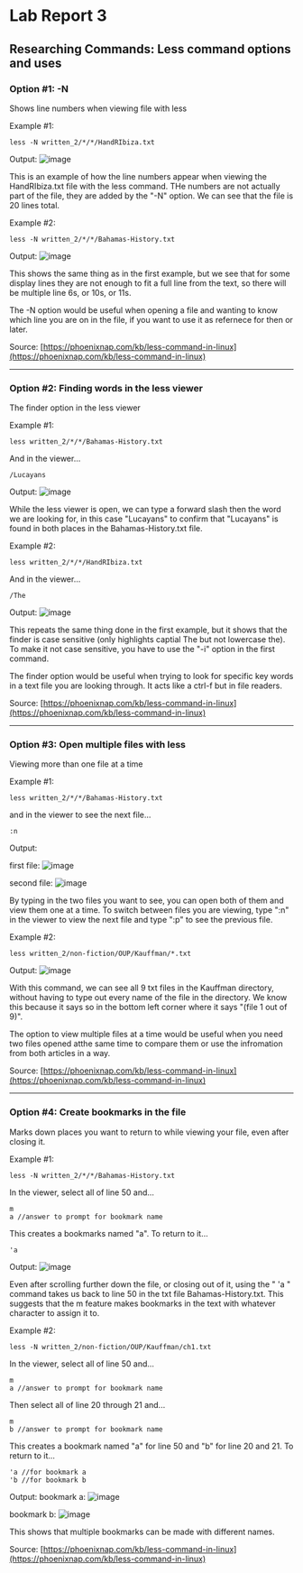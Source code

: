 # Lab Report 3
## Researching Commands: Less command options and uses 

### Option #1: -N
Shows line numbers when viewing file with less

Example #1:
```
less -N written_2/*/*/HandRIbiza.txt
```
Output:
![image](https://user-images.githubusercontent.com/122575267/218634152-53a38639-5ff6-477f-b625-41500c646cfe.png)

This is an example of how the line numbers appear when viewing the HandRIbiza.txt file with the less command. THe numbers are not actually part of the file, they are added by the "-N" option. We can see that the file is 20 lines total.

Example #2:
```
less -N written_2/*/*/Bahamas-History.txt
```
Output:
![image](https://user-images.githubusercontent.com/122575267/218642253-3e226986-65a8-47f7-89d1-e54ef900f089.png)

This shows the same thing as in the first example, but we see that for some display lines they are not enough to fit a full line from the text, so there will be multiple line 6s, or 10s, or 11s.

The -N option would be useful when opening a file and wanting to know which line you are on in the file, if you want to use it as refernece for then or later.

Source: [https://phoenixnap.com/kb/less-command-in-linux](https://phoenixnap.com/kb/less-command-in-linux)

---

### Option #2: Finding words in the less viewer
The finder option in the less viewer  

Example #1:
```
less written_2/*/*/Bahamas-History.txt
```
And in the viewer...
```
/Lucayans
```

Output:
![image](https://user-images.githubusercontent.com/122575267/218636014-474209a2-5cf4-4a4b-ae94-378024b963f0.png)

While the less viewer is open, we can type a forward slash then the word we are looking for, in this case "Lucayans" to confirm that "Lucayans" is found in both places in the Bahamas-History.txt file.

Example #2:
```
less written_2/*/*/HandRIbiza.txt
```
And in the viewer...
```
/The
```

Output:
![image](https://user-images.githubusercontent.com/122575267/218640665-4afb5185-e579-4d42-9ea8-7e0c06ca06ca.png)

This repeats the same thing done in the first example, but it shows that the finder is case sensitive (only highlights captial The but not lowercase the). To make it not case sensitive, you have to use the "-i" option in the first command.

The finder option would be useful when trying to look for specific key words in a text  file you are looking through. It acts like a ctrl-f but in file readers.

Source: [https://phoenixnap.com/kb/less-command-in-linux](https://phoenixnap.com/kb/less-command-in-linux)

---

### Option #3: Open multiple files with less
Viewing more than one file at a time  

Example #1:
```
less written_2/*/*/Bahamas-History.txt
```
and in the viewer to see the next file...
```
:n
```

Output:

first file:
![image](https://user-images.githubusercontent.com/122575267/218639979-2b408f4e-072b-46d6-b370-332df20583db.png)

second file:
![image](https://user-images.githubusercontent.com/122575267/218640304-34a66910-db22-4977-83fd-6b3bd105a80d.png)



By typing in the two files you want to see, you can open both of them and view them one at a time. To switch between files you are viewing, type ":n" in the viewer to view the next file and type ":p" to see the previous file.

Example #2:
```
less written_2/non-fiction/OUP/Kauffman/*.txt
```

Output:
![image](https://user-images.githubusercontent.com/122575267/218638340-9eaa9560-da09-4bd5-b4ea-d2245161ee98.png)

With this command, we can see all 9 txt files in the Kauffman directory, without having to type out every name of the file in the directory. We know this because it says so in the bottom left corner where it says "(file 1 out of 9)".

The option to view multiple files at a time would be useful when you need two files opened atthe same time to compare them or use the infromation from both articles in a way.

Source: [https://phoenixnap.com/kb/less-command-in-linux](https://phoenixnap.com/kb/less-command-in-linux)

---

### Option #4: Create bookmarks in the file
Marks down places you want to return to while viewing your file, even after closing it.  

Example #1:
```
less -N written_2/*/*/Bahamas-History.txt
```

In the viewer, select all of line 50 and...
```
m
a //answer to prompt for bookmark name
```
This creates a bookmarks named "a". To return to it...
```
'a
```

Output:
![image](https://user-images.githubusercontent.com/122575267/218641951-e89f585b-1331-43b6-a792-d8a870b93dca.png)

Even after scrolling further down the file, or closing out of it, using the " 'a " command takes us back to line 50 in the txt file Bahamas-History.txt. This suggests that the m feature makes bookmarks in the text with whatever character to assign it to.

Example #2:
```
less -N written_2/non-fiction/OUP/Kauffman/ch1.txt
```
In the viewer, select all of line 50 and...
```
m
a //answer to prompt for bookmark name
```
Then select all of line 20 through 21 and...
```
m
b //answer to prompt for bookmark name
```
This creates a bookmark named "a" for line 50 and "b" for line 20 and 21. To return to it...
```
'a //for bookmark a
'b //for bookmark b
```

Output:
bookmark a:
![image](https://user-images.githubusercontent.com/122575267/218649237-dea08aeb-2523-49f4-8c99-db5b0a6e86cd.png)

bookmark b:
![image](https://user-images.githubusercontent.com/122575267/218649282-e587f218-b198-4a49-a6ab-783a645618ed.png)

This shows that multiple bookmarks can be made with different names.

Source: [https://phoenixnap.com/kb/less-command-in-linux](https://phoenixnap.com/kb/less-command-in-linux)
